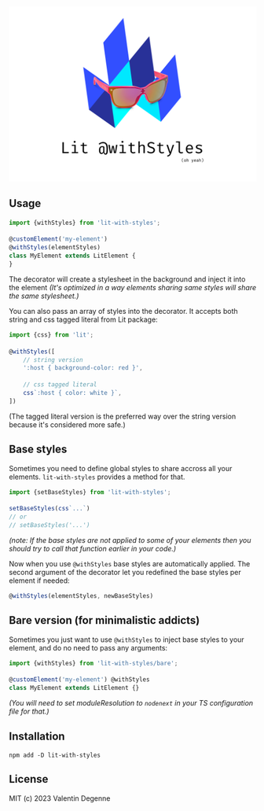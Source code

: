 <div align="center">
  <img src="./logo.png" width=512>
</div>

## Usage

```typescript
import {withStyles} from 'lit-with-styles';

@customElement('my-element')
@withStyles(elementStyles)
class MyElement extends LitElement {
}
```
The decorator will create a stylesheet in the background and inject it into the element *(It's optimized in a way elements sharing same styles will share the same stylesheet.)*

You can also pass an array of styles into the decorator. It accepts both string and css tagged literal from Lit package:

```typescript
import {css} from 'lit';

@withStyles([
	// string version
	':host { background-color: red }',

	// css tagged literal
	css`:host { color: white }`,
])
```
(The tagged literal version is the preferred way over the string version because it's considered more safe.)

## Base styles

Sometimes you need to define global styles to share accross all your elements. `lit-with-styles` provides a method for that.

```typescript
import {setBaseStyles} from 'lit-with-styles';

setBaseStyles(css`...`)
// or
// setBaseStyles('...')
```
*(note: If the base styles are not applied to some of your elements then you should try to call that function earlier in your code.)*

Now when you use `@withStyles` base styles are automatically applied. The second argument of the decorator let you redefined the base styles per element if needed:
```typescript
@withStyles(elementStyles, newBaseStyles)
```

## Bare version (for minimalistic addicts)

Sometimes you just want to use `@withStyles` to inject base styles to your element, and do no need to pass any arguments:
```typescript
import {withStyles} from 'lit-with-styles/bare';

@customElement('my-element') @withStyles
class MyElement extends LitElement {}
```
*(You will need to set moduleResolution to `nodenext` in your TS configuration file for that.)*

## Installation

```
npm add -D lit-with-styles
```

## License

MIT (c) 2023 Valentin Degenne
